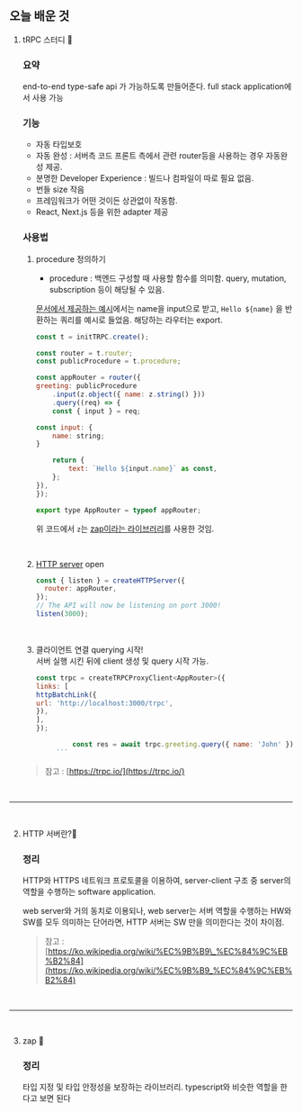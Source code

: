 ## 오늘 배운 것

1.  tRPC 스터디 📒

    ### 요약

    end-to-end type-safe api 가 가능하도록 만들어준다.
    full stack application에서 사용 가능

    ### 기능

    - 자동 타입보호
    - 자동 완성 : 서버측 코드 프론트 측에서 관련 router등을 사용하는 경우 자동완성 제공.
    - 분명한 Developer Experience : 빌드나 컴파일이 따로 필요 없음.
    - 번들 size 작음
    - 프레임워크가 어떤 것이든 상관없이 작동함.
    - React, Next.js 등을 위한 adapter 제공

    ### 사용법

    1. procedure 정의하기

       - procedure : 백엔드 구성할 때 사용할 함수를 의미함. query, mutation, subscription 등이 해당될 수 있음.

       [문서에서 제공하는 예시](https://trpc.io/#quick-intro)에서는 name을 input으로 받고, `Hello ${name}` 을 반환하는 쿼리를 예시로 들었음.
       해당하는 라우터는 export.

       ```js
       const t = initTRPC.create();

       const router = t.router;
       const publicProcedure = t.procedure;

       const appRouter = router({
       greeting: publicProcedure
           .input(z.object({ name: z.string() }))
           .query((req) => {
           const { input } = req;

       const input: {
           name: string;
       }

           return {
               text: `Hello ${input.name}` as const,
           };
       }),
       });

       export type AppRouter = typeof appRouter;
       ```

       위 코드에서 `z`는 [zap이라는 라이브러리]()를 사용한 것임.

    <br/>

    2. [HTTP server](https://github.com/c-jeongyyun/TodayILearned/blob/main/20230314.md#%EC%A0%95%EB%A6%AC) open

       ```js
       const { listen } = createHTTPServer({
         router: appRouter,
       });
       // The API will now be listening on port 3000!
       listen(3000);
       ```

    <br/>

    3.  클라이언트 연결 querying 시작!  
        서버 실행 시킨 뒤에 client 생성 및 query 시작 가능.

        ````js
        const trpc = createTRPCProxyClient<AppRouter>({
        links: [
        httpBatchLink({
        url: 'http://localhost:3000/trpc',
        }),
        ],
        });

                 const res = await trpc.greeting.query({ name: 'John' });
             ```
        ````

    > 참고 : [https://trpc.io/](https://trpc.io/)

<br/>

---

<br/>

2. HTTP 서버란?📡

   ### 정리

   HTTP와 HTTPS 네트워크 프로토콜을 이용하여, server-client 구조 중 server의 역할을 수행하는 software application.

   web server와 거의 동치로 이용되나, web server는 서버 역할을 수행하는 HW와 SW를 모두 의미하는 단어라면, HTTP 서버는 SW 만을 의미한다는 것이 차이점.

   > 참고 : [https://ko.wikipedia.org/wiki/%EC%9B%B9\_%EC%84%9C%EB%B2%84](https://ko.wikipedia.org/wiki/%EC%9B%B9_%EC%84%9C%EB%B2%84)

<br/>

---

<br/>

3. zap 🚀

   ### 정리

   타입 지정 및 타입 안정성을 보장하는 라이브러리. typescript와 비슷한 역할을 한다고 보면 된다
